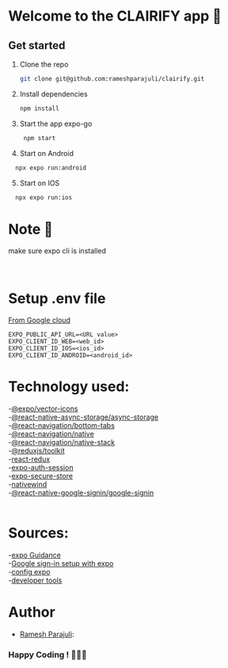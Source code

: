 # Welcome to the CLAIRIFY app 👋

## Get started

1. Clone the repo

   ```bash
   git clone git@github.com:rameshparajuli/clairify.git
   ```

2. Install dependencies

   ```bash
   npm install
   ```

3. Start the app expo-go

   ```bash
    npm start
   ```

4. Start on Android

```bash
  npx expo run:android
```

5. Start on IOS

```bash
  npx expo run:ios
```

# Note 🚨

make sure expo cli is installed

</br>

# Setup .env file

[From Google cloud](https://console.cloud.google.com/apis/credentials)</br>

```
EXPO_PUBLIC_API_URL=<URL value>
EXPO_CLIENT_ID_WEB=<web_id>
EXPO_CLIENT_ID_IOS=<ios_id>
EXPO_CLIENT_ID_ANDROID=<android_id>
```

# Technology used:

-[@expo/vector-icons](https://icons.expo.fyi/Index) </br> -[@react-native-async-storage/async-storage](https://github.com/react-native-async-storage/async-storage/tree/main/packages/default-storage)</br> -[@react-navigation/bottom-tabs](https://reactnavigation.org/docs/bottom-tab-navigator/)</br> -[@react-navigation/native](https://reactnavigation.org/docs/getting-started/)</br> -[@react-navigation/native-stack](https://reactnavigation.org/docs/native-stack-navigator/)</br> -[@reduxjs/toolkit](https://redux-toolkit.js.org/introduction/getting-started)</br> -[react-redux](https://react-redux.js.org/introduction/getting-started)</br> -[expo-auth-session](https://docs.expo.dev/versions/latest/sdk/auth-session/)</br> -[expo-secure-store](https://docs.expo.dev/versions/latest/sdk/securestore/)</br> -[nativewind](https://www.nativewind.dev/quick-starts/expo)</br> -[@react-native-google-signin/google-signin]()</br></br>

# Sources:

-[expo Guidance](https://docs.expo.dev/guides/google-authentication/)</br> -[Google sign-in setup with expo](https://react-native-google-signin.github.io/docs/setting-up/expo)</br> -[config expo](https://react-native-google-signin.github.io/docs/setting-up/get-config-file)</br> -[developer tools](https://developer.android.com/identity/sign-in/credential-manager-siwg)</br>

# Author

- [Ramesh Parajuli](https://github.com/rameshparajuli):

<h3> Happy Coding ! 🧑🏻‍💻 </h3>
